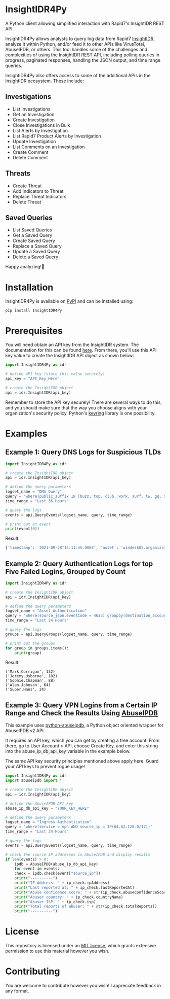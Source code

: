 # InsightIDR4Py
A Python client allowing simplified interaction with Rapid7's InsightIDR REST API.

InsightIDR4Py allows analysts to query log data from Rapid7 [InsightIDR](https://docs.rapid7.com/insightidr/), analyze it within Python, and/or feed it to other APIs like VirusTotal, AbuseIPDB, or others. This tool handles some of the challenges and complexities of using the InsightIDR REST API, including polling queries in progress, paginated responses, handling the JSON output, and time range queries.

InsightIDR4Py also offers access to some of the additional APIs in the InsightIDR ecosystem. These include:
## Investigations
* List Investigations
* Get an Investigation
* Create Investigation
* Close Investigations in Bulk
* List Alerts by Investigation
* List Rapid7 Product Alerts by Investigation
* Update Investigation
* List Comments on an Investigation
* Create Comment
* Delete Comment
## Threats
* Create Threat
* Add Indicators to Threat
* Replace Threat Indicators
* Delete Threat
## Saved Queries
* List Saved Queries
* Get a Saved Query
* Create Saved Query
* Replace a Saved Query
* Update a Saved Query
* Delete a Saved Query

Happy analyzing!:monocle_face:

# Installation
InsightIDR4Py is available on [PyPI](https://pypi.org/project/InsightIDR4Py/) and can be installed using:
```
pip install InsightIDR4Py
```

# Prerequisites
You will need obtain an API key from the InsightIDR system. The documentation for this can be found [here](https://docs.rapid7.com/insight/managing-platform-api-keys/). From there, you'll use this API key value to create the InsightIDR API object as shown below:
```python
import InsightIDR4Py as idr

# define API key (store this value securely)
api_key = "API_Key_Here"

# create the InsightIDR object
api = idr.InsightIDR(api_key)
```
Remember to store the API key securely! There are several ways to do this, and you should make sure that the way you choose aligns with your organization's security policy. Python's [keyring](https://pypi.org/project/keyring/) library is one possibility.

# Examples
## Example 1: Query DNS Logs for Suspicious TLDs
```python
import InsightIDR4Py as idr

# create the InsightIDR object
api = idr.InsightIDR(api_key)

# define the query parameters
logset_name = "DNS Query"
query = "where(public_suffix IN [buzz, top, club, work, surf, tw, gq, ml, cf, biz, tk, cam, xyz, bond])"
time_range = "Last 36 Hours"

# query the logs
events = api.QueryEvents(logset_name, query, time_range)

# print out an event
print(event[0])
```
Result:
```python
{'timestamp': '2021-09-28T15:11:45.000Z', 'asset': 'windesk05.organization.com', 'source_address': '192.168.4.10', 'query': 'regulationprivilegescan.top', 'public_suffix': 'top', 'top_private_domain': 'regulationprivilegescan.top', 'query_type': 'A', 'source_data': '09/28/2021 8:11:45 AM 1480 PACKET  00000076ED1A0140 UDP Rcv 192.168.4.121   c3b3   Q [0001   D   NOERROR] A      (3)regulationprivilegescan(3)top(0)'}
```

## Example 2: Query Authentication Logs for top Five Failed Logins, Grouped by Count
```python
import InsightIDR4Py as idr

# create the InsightIDR object
api = idr.InsightIDR(api_key)

# define the query parameters
logset_name = "Asset Authentication"
query = "where(source_json.eventCode = 4625) groupby(destination_account) limit(5)"
time_range = "Last 24 Hours"

# query the logs
groups = api.QueryGroups(logset_name, query, time_range)

# print out the groups
for group in groups.items():
    print(group)
```
Result:
```
('Mark.Corrigan', 132)
('Jeremy.Usborne', 102)
('Sophie.Chapman', 88)
('Alan.Johnson', 64)
('Super.Hans', 24)
```

## Example 3: Query VPN Logins from a Certain IP Range and Check the Results Using [AbuseIPDB](https://www.abuseipdb.com/)
This example uses [python-abuseipdb](https://github.com/meatyite/python-abuseipdb), a Python object oriented wrapper for AbuseIPDB v2 API. 

It requires an API key, which you can get by creating a free account. From there, go to User Account > API, choose Create Key, and enter this string into the abuse_ip_db_api_key variable in the example below.

The same API key security principles mentioned above apply here. Guard your API keys to prevent rogue usage!

```python
import InsightIDR4Py as idr
import abuseipdb import *

# create the InsightIDR object
api = idr.InsightIDR(api_key)

# define the AbuseIPDB API key
abuse_ip_db_api_key = "YOUR_KEY_HERE"

# define the query parameters
logset_name = "Ingress Authentication"
query = "where(service = vpn AND source_ip = IP(64.62.128.0/17))"
time_range = "Last 24 Hours"

# query the logs
events = api.QueryEvents(logset_name, query, time_range)

# check the source IP addresses in AbuseIPDB and display results
if len(events) > 0:
    ipdb = AbuseIPDB(abuse_ip_db_api_key)
    for event in events:
	check = ipdb.check(event["source_ip"])
	print("----------")
	print("IP Address: " + ip_check.ipAddress)
	print("Last reported at: " + ip_check.lastReportedAt)
	print("Abuse confidence score: " + str(ip_check.abuseConfidenceScore))
	print("Abuser country: " + ip_check.countryName)
	print("Abuser ISP: " + ip_check.isp)
	print("Total reports of abuser: " + str(ip_check.totalReports))
	print("----------")
```

# License
This repository is licensed under an [MIT license](https://github.com/mbabinski/InsightIDR4Py/blob/main/LICENSE), which grants extensive permission to use this material however you wish.

# Contributing
You are welcome to contribute however you wish! I appreciate feedback in any format.